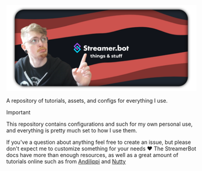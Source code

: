 ![banner](/banner.webp)


A repository of tutorials, assets, and configs for everything I use.

> [!IMPORTANT]
> This repository contains configurations and such for my own personal use, and everything is pretty much set to how I use them.
> 
> If you've a question about anything feel free to create an issue, but please don't expect me to customize something for your needs ❤️ The StreamerBot docs have more than enough resources, as well as a great amount of tutorials online such as from [Andilippi](https://youtube.com/@andilippi) and [Nutty](https://www.youtube.com/@nuttylmao)
